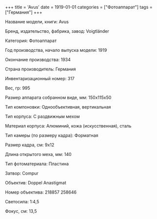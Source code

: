 +++
title = 'Avus'
date = 1919-01-01
categories = ["Фотоаппарат"]
tags = ["Германия"]
+++

Название модели, книги: Avus

Бренд, издательство, фабрика, завод: Voigtländer

Категория: Фотоаппарат

Год производства, начало выпуска модели: 1919

Окончание производства: 1934

Страна производитель: Германия

Инвентаризационный номер: 317

Вес, гр: 995

Размер аппарата  собранном виде, мм: 150х115х50

Тип компоновки: Однообъективная, вертикальная

Тип корпуса: С раздвижным мехом

Материал корпуса: Алюминий, кожа (искусственная), сталь

Тип камеры (по размеру кадра): Форматная

Размер кадра, см: 9х12

Длина открытого меха, мм: 140

Тип фотоматериала: Пластина

Затвор: Compur

Объектив: Doppel Anastigmat

Номер объектива: 218857
258646

Светосила: 1:4,5

Фокус, см: 13,5

